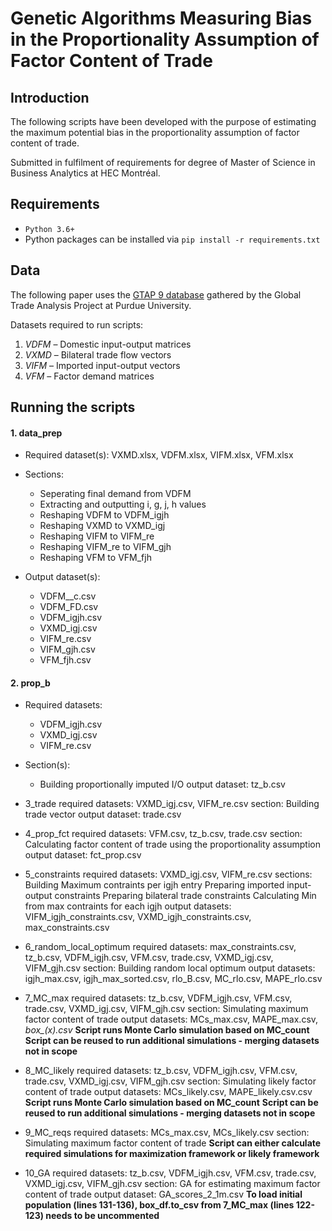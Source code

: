 # Genetic Algorithms Measuring Bias in the Proportionality Assumption of Factor Content of Trade

## Introduction
The following scripts have been developed with the purpose of estimating the maximum potential bias in the proportionality assumption of factor content of trade.

Submitted in fulfilment of requirements for degree of Master of Science in Business Analytics at HEC Montréal.


## Requirements
- `Python 3.6+`
- Python packages can be installed via `pip install -r requirements.txt`

## Data
The following paper uses the [GTAP 9 database](https://www.gtap.agecon.purdue.edu/databases/v9/) gathered by the Global Trade Analysis Project at Purdue University.

Datasets required to run scripts:
1. _VDFM_ – Domestic input-output matrices 
2. _VXMD_ – Bilateral trade flow vectors 
3. _VIFM_ – Imported input-output vectors 
4. _VFM_ – Factor demand matrices 

## Running the scripts

#### 1. data_prep
* Required dataset(s): VXMD.xlsx, VDFM.xlsx, VIFM.xlsx, VFM.xlsx

* Sections:
  * Seperating final demand from VDFM
  * Extracting and outputting i, g, j, h values
  * Reshaping VDFM to VDFM_igjh
  * Reshaping VXMD to VXMD_igj
  * Reshaping VIFM to VIFM_re
  * Reshaping VIFM_re to VIFM_gjh
  * Reshaping VFM to VFM_fjh

* Output dataset(s): 
  * VDFM__c.csv
  * VDFM_FD.csv
  * VDFM_igjh.csv
  * VXMD_igj.csv
  * VIFM_re.csv
  * VIFM_gjh.csv
  * VFM_fjh.csv 

#### 2. prop_b
* Required datasets:
  * VDFM_igjh.csv
  * VXMD_igj.csv
  * VIFM_re.csv

* Section(s): 
  * Building proportionally imputed I/O
output dataset: tz_b.csv

- 3_trade
required datasets: VXMD_igj.csv, VIFM_re.csv
section: Building trade vector
output dataset: trade.csv

- 4_prop_fct
required datasets: VFM.csv, tz_b.csv, trade.csv
section: Calculating factor content of trade using the proportionality assumption
output dataset: fct_prop.csv

- 5_constraints
required datasets: VXMD_igj.csv, VIFM_re.csv
sections:
	Building Maximum contraints per igjh entry
	Preparing imported input-output constraints
	Preparing bilateral trade constraints
	Calculating Min from max contraints for each igjh
output datasets: VIFM_igjh_constraints.csv, VXMD_igjh_constraints.csv, max_constraints.csv

- 6_random_local_optimum
required datasets: max_constraints.csv, tz_b.csv, VDFM_igjh.csv, VFM.csv, trade.csv, VXMD_igj.csv, VIFM_gjh.csv
section: Building random local optimum
output datasets: igjh_max.csv, igjh_max_sorted.csv, rlo_B.csv, MC_rlo.csv, MAPE_rlo.csv

- 7_MC_max
required datasets: tz_b.csv, VDFM_igjh.csv, VFM.csv, trade.csv, VXMD_igj.csv, VIFM_gjh.csv
section: Simulating maximum factor content of trade
output datasets: MCs_max.csv, MAPE_max.csv, *box_(x).csv*
**Script runs Monte Carlo simulation based on MC_count**
**Script can be reused to run additional simulations - merging datasets not in scope**

- 8_MC_likely
required datasets: tz_b.csv, VDFM_igjh.csv, VFM.csv, trade.csv, VXMD_igj.csv, VIFM_gjh.csv
section: Simulating likely factor content of trade
output datasets: MCs_likely.csv, MAPE_likely.csv.csv
**Script runs Monte Carlo simulation based on MC_count**
**Script can be reused to run additional simulations - merging datasets not in scope**

- 9_MC_reqs
required datasets: MCs_max.csv, MCs_likely.csv
section: Simulating maximum factor content of trade
	**Script can either calculate required simulations for maximization framework or likely framework**

- 10_GA
required datasets: tz_b.csv, VDFM_igjh.csv, VFM.csv, trade.csv, VXMD_igj.csv, VIFM_gjh.csv
section: GA for estimating maximum factor content of trade
output dataset: GA_scores_2_1m.csv
**To load initial population (lines 131-136), box_df.to_csv from 7_MC_max (lines 122-123) needs to be uncommented**


